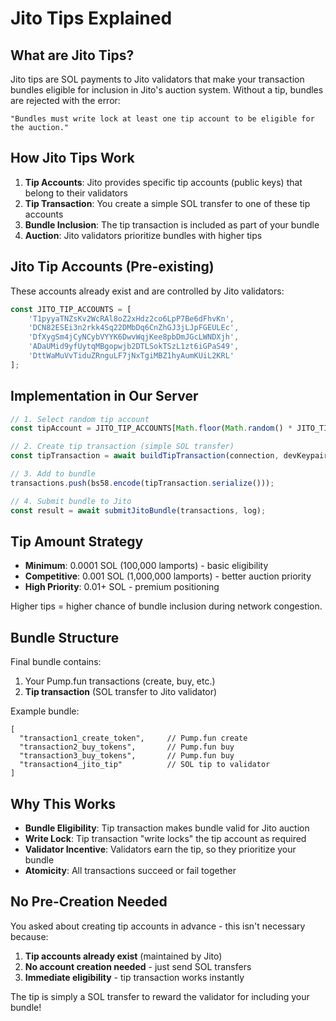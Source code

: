 # Jito Tips Explained

## What are Jito Tips?

Jito tips are SOL payments to Jito validators that make your transaction bundles eligible for inclusion in Jito's auction system. Without a tip, bundles are rejected with the error:

```
"Bundles must write lock at least one tip account to be eligible for the auction."
```

## How Jito Tips Work

1. **Tip Accounts**: Jito provides specific tip accounts (public keys) that belong to their validators
2. **Tip Transaction**: You create a simple SOL transfer to one of these tip accounts
3. **Bundle Inclusion**: The tip transaction is included as part of your bundle
4. **Auction**: Jito validators prioritize bundles with higher tips

## Jito Tip Accounts (Pre-existing)

These accounts already exist and are controlled by Jito validators:

```javascript
const JITO_TIP_ACCOUNTS = [
    'T1pyyaTNZsKv2WcRAl8oZ2xHdz2co6LpP7Be6dFhvKn',
    'DCN82ESEi3n2rkk4Sq22DMbDq6CnZhGJ3jLJpFGEULEc',
    'DfXygSm4jCyNCybVYYK6DwvWqjKee8pbDmJGcLWNDXjh',
    'ADaUMid9yfUytqMBgopwjb2DTLSokTSzL1zt6iGPaS49',
    'DttWaMuVvTiduZRnguLF7jNxTgiMBZ1hyAumKUiL2KRL'
];
```

## Implementation in Our Server

```javascript
// 1. Select random tip account
const tipAccount = JITO_TIP_ACCOUNTS[Math.floor(Math.random() * JITO_TIP_ACCOUNTS.length)];

// 2. Create tip transaction (simple SOL transfer)
const tipTransaction = await buildTipTransaction(connection, devKeypair, tipAccount, tipAmount);

// 3. Add to bundle
transactions.push(bs58.encode(tipTransaction.serialize()));

// 4. Submit bundle to Jito
const result = await submitJitoBundle(transactions, log);
```

## Tip Amount Strategy

- **Minimum**: 0.0001 SOL (100,000 lamports) - basic eligibility
- **Competitive**: 0.001 SOL (1,000,000 lamports) - better auction priority  
- **High Priority**: 0.01+ SOL - premium positioning

Higher tips = higher chance of bundle inclusion during network congestion.

## Bundle Structure

Final bundle contains:
1. Your Pump.fun transactions (create, buy, etc.)
2. **Tip transaction** (SOL transfer to Jito validator)

Example bundle:
```
[
  "transaction1_create_token",     // Pump.fun create
  "transaction2_buy_tokens",       // Pump.fun buy
  "transaction3_buy_tokens",       // Pump.fun buy
  "transaction4_jito_tip"          // SOL tip to validator
]
```

## Why This Works

-  **Bundle Eligibility**: Tip transaction makes bundle valid for Jito auction
-  **Write Lock**: Tip transaction "write locks" the tip account as required
-  **Validator Incentive**: Validators earn the tip, so they prioritize your bundle
-  **Atomicity**: All transactions succeed or fail together

## No Pre-Creation Needed

You asked about creating tip accounts in advance - this isn't necessary because:

1. **Tip accounts already exist** (maintained by Jito)
2. **No account creation needed** - just send SOL transfers
3. **Immediate eligibility** - tip transaction works instantly

The tip is simply a SOL transfer to reward the validator for including your bundle!
